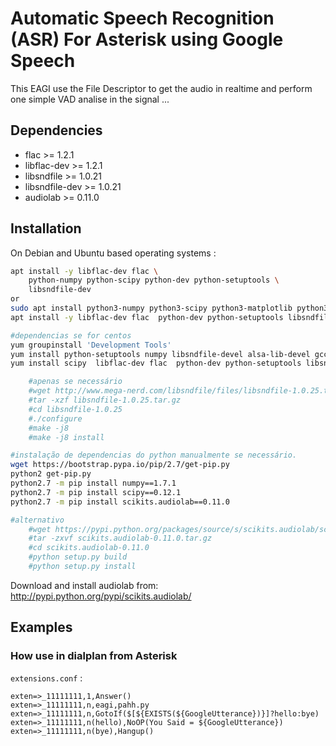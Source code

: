 # Automatic Speech Recognition (ASR) For Asterisk using Google Speech

This EAGI use the File Descriptor to get the audio in realtime and perform one simple VAD analise in the signal ... 

## Dependencies

- flac >= 1.2.1
- libflac-dev >= 1.2.1
- libsndfile >= 1.0.21
- libsndfile-dev >= 1.0.21
- audiolab >= 0.11.0

## Installation

On Debian and Ubuntu based operating systems :

```sh
apt install -y libflac-dev flac \
    python-numpy python-scipy python-dev python-setuptools \
    libsndfile-dev
or 
sudo apt install python3-numpy python3-scipy python3-matplotlib python3-pandas python3-sympy python3-nose
apt install -y libflac-dev flac  python-dev python-setuptools libsndfile-dev

#dependencias se for centos
yum groupinstall 'Development Tools'
yum install python-setuptools numpy libsndfile-devel alsa-lib-devel gcc
yum install scipy  libflac-dev flac  python-dev python-setuptools libsndfile-dev

    #apenas se necessário
    #wget http://www.mega-nerd.com/libsndfile/files/libsndfile-1.0.25.tar.gz
    #tar -xzf libsndfile-1.0.25.tar.gz
    #cd libsndfile-1.0.25
    #./configure
    #make -j8
    #make -j8 install

#instalação de dependencias do python manualmente se necessário.
wget https://bootstrap.pypa.io/pip/2.7/get-pip.py
python2 get-pip.py
python2.7 -m pip install numpy==1.7.1
python2.7 -m pip install scipy==0.12.1
python2.7 -m pip install scikits.audiolab==0.11.0

#alternativo
    #wget https://pypi.python.org/packages/source/s/scikits.audiolab/scikits.audiolab-0.11.0.tar.gz      
    #tar -zxvf scikits.audiolab-0.11.0.tar.gz
    #cd scikits.audiolab-0.11.0
    #python setup.py build
    #python setup.py install
```


Download and install audiolab from: http://pypi.python.org/pypi/scikits.audiolab/

## Examples

### How use in dialplan from Asterisk

`extensions.conf` :

```asterisk
exten=>_11111111,1,Answer()
exten=>_11111111,n,eagi,pahh.py
exten=>_11111111,n,GotoIf($[${EXISTS(${GoogleUtterance})}]?hello:bye)
exten=>_11111111,n(hello),NoOP(You Said = ${GoogleUtterance})
exten=>_11111111,n(bye),Hangup()
```
